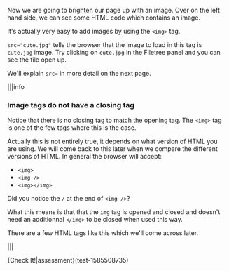 Now we are going to brighten our page up with an image. Over on the left hand side, we can see some HTML code which contains an image.

It's actually very easy to add images by using the `<img>` tag. 

`src="cute.jpg"` tells the browser that the image to load in this tag is `cute.jpg` image. Try clicking on `cute.jpg` in the Filetree panel and you can see the file open up.

We'll explain `src=` in more detail on the next page.

|||info
### Image tags do not have a closing tag
Notice that there is no closing tag to match the opening tag. The `<img>` tag is one of the few tags where this is the case.

Actually this is not entirely true, it depends on what version of HTML you are using. We will come back to this later when we compare the different versions of HTML. In general the browser will accept:

- `<img>`
- `<img />`
- `<img></img>`

Did you notice the `/` at the end of `<img />`?

What this means is that that the `img` tag is opened and closed and doesn't need an additionnal `</img>` to be closed when used this way.

There are a few HTML tags like this which we'll come across later.

|||

{Check It!|assessment}(test-1585508735)